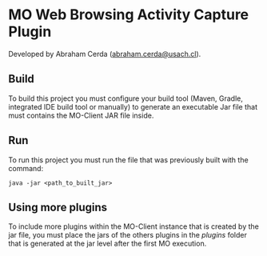 # MO Web Browsing Activity Capture Plugin

Developed by Abraham Cerda (abraham.cerda@usach.cl).

## Build
To build this project you must configure your build tool (Maven, Gradle, integrated IDE build tool or manually) to generate an executable Jar file that must contains the MO-Client JAR file inside.

## Run

To run this project you must run the file that was previously built with the command:

 ~~~
java -jar <path_to_built_jar>
 ~~~

## Using more plugins


To include more plugins within the MO-Client instance that is created by the jar file, you must place the jars of the others plugins in the *plugins* folder that is generated at the jar level after the first MO execution. 
